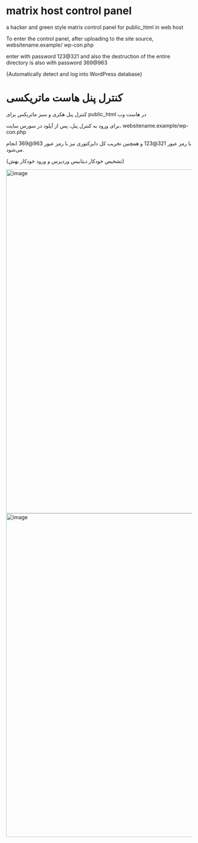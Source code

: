 # matrix host control panel
a hacker and green style matrix control panel for public_html in web host

To enter the control panel, after uploading to the site source,
websitename.example/ wp-con.php

enter with password 123@321
and also the destruction of the entire directory is also with password 369@963

{Automatically detect and log into WordPress database}
# کنترل پنل هاست ماتریکسی
کنترل پنل هکری و سبز ماتریکس برای public_html در هاست وب

برای ورود به کنترل پنل، پس از آپلود در سورس سایت،
websitename.example/wp-con.php

با رمز عبور 321@123
و همچنین تخریب کل دایرکتوری نیز با رمز عبور 963@369 انجام می‌شود.

{تشخیص خودکار دیتابیس وردپرس و ورود خودکار بهش}


<img width="1265" height="933" alt="image" src="https://github.com/user-attachments/assets/3e6c49ce-2444-493d-88aa-262bfbbcfe74" />


<img width="1265" height="878" alt="image" src="https://github.com/user-attachments/assets/8896abc9-b578-4794-aea0-e80b078d1b44" />
